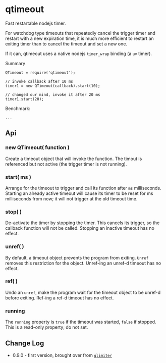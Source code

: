 qtimeout
========

Fast restartable nodejs timer.

For watchdog type timeouts that repeatedly cancel the trigger timer and restart
with a new expiration time, it is much more efficient to restart an exiting timer
than to cancel the timeout and set a new one.

If it can, qtimeout uses a native nodejs `timer_wrap` binding (a `uv` timer).

Summary

    QTimeout = require('qtimeout');

    // invoke callback after 10 ms
    timer1 = new QTimeout(callback).start(10);

    // changed our mind, invoke it after 20 ms
    timer1.start(20);

Benchmark:

    ...


Api
---


### new QTimeout( function )

Create a timeout object that will invoke the function.  The timout is referenced
but not active (the trigger timer is not running).

### start( ms )

Arrange for the timeout to trigger and call its function after `ms` milliseconds.
Starting an already active timeout will cause its timer to be reset for ms
milliseconds from now; it will not trigger at the old timeout time.

### stop( )

De-activate the timer by stopping the timer.  This cancels its trigger, so the
callback function will not be called.  Stopping an inactive timeout has no effect.

### unref( )

By default, a timeout object prevents the program from exiting.  `Unref` removes
this restriction for the object.  Unref-ing an unref-d timeout has no effect.

### ref( )

Undo an `unref`, make the program wait for the timeout object to be unref-d before
exiting.  Ref-ing a ref-d timeout has no effect.

### running

The `running` property is `true` if the timeout was started, `false` if stopped.
This is a read-only property; do not set.


Change Log
----------

- 0.9.0 - first version, brought over from [`qlimiter`](https://npmjs.org/package/qlimiter)
